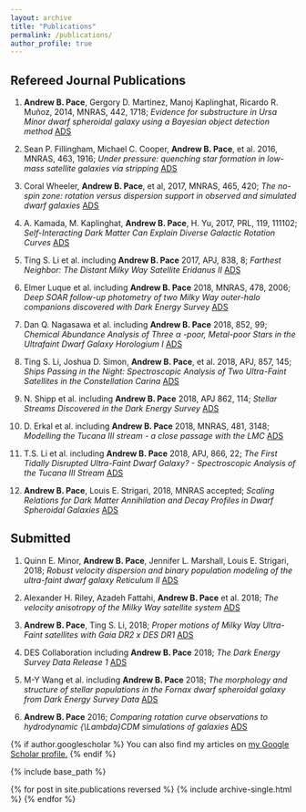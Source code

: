 ```yaml
---
layout: archive
title: "Publications"
permalink: /publications/
author_profile: true
---
```


Refereed Journal Publications
------

1. **Andrew B. Pace**, Gergory D. Martinez, Manoj Kaplinghat, Ricardo R. Muñoz, 2014, MNRAS, 442, 1718; *Evidence for substructure in Ursa Minor dwarf spheroidal galaxy using a Bayesian object detection method* <span style="color:blue"> [ADS](http://adsabs.harvard.edu/abs/2014MNRAS.442.1718P) </span>

1. Sean P. Fillingham, Michael C. Cooper, **Andrew B. Pace**, et al. 2016, MNRAS, 463, 1916; *Under pressure: quenching star formation in low-mass satellite galaxies via stripping* <span style="color:blue"> [ADS](http://adsabs.harvard.edu/abs/2016MNRAS.463.1916F) </span>

1.  Coral Wheeler, **Andrew B. Pace**, et al, 2017, MNRAS, 465, 420; *The no-spin zone: rotation versus dispersion support in observed and simulated dwarf galaxies* <span style="color:blue"> [ADS](http://adsabs.harvard.edu/abs/2017MNRAS.465.2420W) </span>

1. A. Kamada, M. Kaplinghat, **Andrew B. Pace**, H. Yu, 2017, PRL, 119, 111102; *Self-Interacting Dark Matter Can Explain Diverse Galactic Rotation Curves* <span style="color:blue"> [ADS](http://adsabs.harvard.edu/abs/2017PhRvL.119k1102K) </span>

1. Ting S. Li et al. including **Andrew B. Pace** 2017, APJ, 838, 8; *Farthest Neighbor: The Distant Milky Way Satellite Eridanus II* <span style="color:blue"> [ADS](http://adsabs.harvard.edu/abs/2017ApJ...838....8L) </span>

1. Elmer Luque et al. including **Andrew B. Pace** 2018, MNRAS, 478, 2006; *Deep SOAR follow-up photometry of two Milky Way outer-halo companions discovered with Dark Energy Survey* <span style="color:blue"> [ADS](http://adsabs.harvard.edu/abs/2018MNRAS.478.2006L) </span>

1. Dan Q. Nagasawa et al. including **Andrew B. Pace** 2018, 852, 99; *Chemical Abundance Analysis of Three α -poor, Metal-poor Stars in the Ultrafaint Dwarf Galaxy Horologium I* <span style="color:blue"> [ADS](http://adsabs.harvard.edu/abs/2018ApJ...852...99N) </span>

1. Ting S. Li, Joshua D. Simon, **Andrew B. Pace**, et al. 2018, APJ, 857, 145; *Ships Passing in the Night: Spectroscopic Analysis of Two Ultra-Faint Satellites in the Constellation Carina* <span style="color:blue"> [ADS](http://adsabs.harvard.edu/abs/2018ApJ...857..145L) </span>

1. N. Shipp et al. including **Andrew B. Pace** 2018, APJ 862, 114; *Stellar Streams Discovered in the Dark Energy Survey* <span style="color:blue"> [ADS](http://adsabs.harvard.edu/abs/2018ApJ...862..114S) </span> 

1. D. Erkal et al. including **Andrew B. Pace** 2018, MNRAS, 481, 3148; *Modelling the Tucana III stream - a close passage with the LMC* <span style="color:blue"> [ADS](http://adsabs.harvard.edu/abs/2018MNRAS.481.3148E) </span> 

1. T.S. Li et al. including **Andrew B. Pace** 2018, APJ, 866, 22; *The First Tidally Disrupted Ultra-Faint Dwarf Galaxy? - Spectroscopic Analysis of the Tucana III Stream* <span style="color:blue"> [ADS](http://adsabs.harvard.edu/abs/2018ApJ...866...22L) </span>

1. **Andrew B. Pace**, Louis E. Strigari, 2018, MNRAS accepted; *Scaling Relations for Dark Matter Annihilation and Decay Profiles in Dwarf Spheroidal Galaxies* <span style="color:blue"> [ADS](http://adsabs.harvard.edu/abs/2018arXiv180206811P) </span> 

Submitted
------
1. Quinn E. Minor, **Andrew B. Pace**, Jennifer L. Marshall, Louis E. Strigari, 2018; *Robust velocity dispersion and binary population modeling of the ultra-faint dwarf galaxy Reticulum II* <span style="color:blue"> [ADS](http://adsabs.harvard.edu/abs/2018arXiv181012903M) </span> 

1. Alexander H. Riley, Azadeh Fattahi,  **Andrew B. Pace** et al. 2018; *The velocity anisotropy of the Milky Way satellite system* <span style="color:blue"> [ADS](http://adsabs.harvard.edu/abs/2018arXiv181010645R) </span> 

1. **Andrew B. Pace**, Ting S. Li, 2018; *Proper motions of Milky Way Ultra-Faint satellites with Gaia DR2 x DES DR1* <span style="color:blue"> [ADS](http://adsabs.harvard.edu/abs/2018arXiv180602345P) </span> 

1. DES Collaboration including **Andrew B. Pace** 2018; *The Dark Energy Survey Data Release 1* <span style="color:blue"> [ADS](http://adsabs.harvard.edu/abs/2018arXiv180103181A) </span> 

1. M-Y Wang et al. including **Andrew B. Pace** 2018; *The morphology and structure of stellar populations in the Fornax dwarf spheroidal galaxy from Dark Energy Survey Data* <span style="color:blue"> [ADS](http://adsabs.harvard.edu/abs/2018arXiv180907801W) </span>

1. **Andrew B. Pace** 2016; *Comparing rotation curve observations to hydrodynamic {\Lambda}CDM simulations of galaxies* <span style="color:blue"> [ADS](http://adsabs.harvard.edu/abs/2016arXiv160505326P) </span> 

{% if author.googlescholar %}
  You can also find my articles on <u><a href="{{author.googlescholar}}">my Google Scholar profile</a>.</u>
{% endif %}

{% include base_path %}

{% for post in site.publications reversed %}
  {% include archive-single.html %}
{% endfor %}
